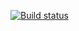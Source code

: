 [![Build status](https://ci.appveyor.com/api/projects/status/6ml1ttwc6jd3skda/branch/master?svg=true)](https://ci.appveyor.com/project/AzNavyr/hwautoqa-selenid/branch/master)
